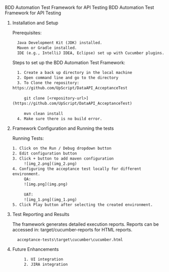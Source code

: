             
BDD Automation Test Framework for API Testing                                                                        BDD Automation Test Framework for API Testing


1. Installation and Setup
   
   Prerequisites:

         Java Development Kit (JDK) installed.
         Maven or Gradle installed.
         IDE (e.g., IntelliJ IDEA, Eclipse) set up with Cucumber plugins.
      
   Steps to set up the BDD Automation Test Framework:

         1. Create a back up directory in the local machine
         2. Open command line and go to the directory
         3. To Clone the repository: https://github.com/UpScript/DataAPI_AcceptanceTest
            
            git clone [<repository-url>](https://github.com/UpScript/DataAPI_AcceptanceTest)
            
            mvn clean install
         4. Make sure there is no build error.

2. Framework Configuration and Running the tests
      

      Running Tests:

       1. Click on the Run / Debug dropdown button
       2. Edit configuration button  
       3. Click + button to add maven configuration
            ![img_2.png](img_2.png)
       4. Configuring the acceptance test locally for different environment.
            QA:
            ![img.png](img.png)
            
            UAT:
            ![img_1.png](img_1.png)
       5. Click Play button after selecting the created environment.


3. Test Reporting and Results

      The framework generates detailed execution reports. Reports can be accessed in:
      target/cucumber-reports for HTML reports.
      
         acceptance-tests\target\cucumber\cucumber.html

4. Future Enhancements

            1. UI integration
            2. JIRA integration